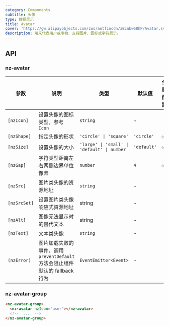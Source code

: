 ```yaml
---
category: Components
subtitle: 头像
type: 数据展示
title: Avatar
cover: 'https://gw.alipayobjects.com/zos/antfincdn/aBcnbw68hP/Avatar.svg'
description: 用来代表用户或事物，支持图片、图标或字符展示。
---
```




## API

### nz-avatar

| 参数           | 说明                                                   | 类型                                          | 默认值         | 全局配置 |
|--------------|------------------------------------------------------|---------------------------------------------|-------------|------|
| `[nzIcon]`   | 设置头像的图标类型，参考 `Icon`                                  | `string`                                    | -           |
| `[nzShape]`  | 指定头像的形状                                              | `'circle' \| 'square'`                      | `'circle'`  | ✅    |
| `[nzSize]`   | 设置头像的大小                                              | `'large' \| 'small' \| 'default' \| number` | `'default'` | ✅    |
| `[nzGap]`    | 字符类型距离左右两侧边界单位像素                                     | `number`                                    | `4`         | ✅    |
| `[nzSrc]`    | 图片类头像的资源地址                                           | `string`                                    | -           |
| `[nzSrcSet]` | 设置图片类头像响应式资源地址                                       | string                                      | -           |
| `[nzAlt]`    | 图像无法显示时的替代文本                                         | string                                      | -           |
| `[nzText]`   | 文本类头像                                                | `string`                                    | -           |
| `(nzError)`  | 图片加载失败的事件，调用 `preventDefault` 方法会阻止组件默认的 fallback 行为 | `EventEmitter<Event>`                       | -           |

### nz-avatar-group

```html
<nz-avatar-group>
  <nz-avatar nzIcon="user"></nz-avatar>
  <!--  ...  -->
</nz-avatar-group>
```
